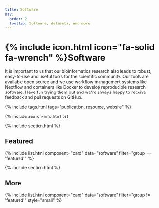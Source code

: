 ```yaml
---
title: Software
nav:
  order: 2
  tooltip: Software, datasets, and more
---
```


# {% include icon.html icon="fa-solid fa-wrench" %}Software

It is important to us that our bioinformatics research also leads to robust, easy-to-use and useful tools for the scientific community. Our tools are available open source and we use workflow management systems like Nextflow and containers like Docker to develop reproducible research software. Have fun trying them out and we're always happy to receive feedback and pull requests on GitHub.   

{% include tags.html tags="publication, resource, website" %}

{% include search-info.html %}

{% include section.html %}

## Featured

{% include list.html component="card" data="software" filter="group == 'featured'" %}

{% include section.html %}

## More

{% include list.html component="card" data="software" filter="group != 'featured'" style="small" %}
